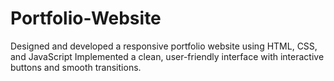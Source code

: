 # Portfolio-Website
Designed and developed a responsive portfolio website using HTML, CSS, and JavaScript
Implemented a clean, user-friendly interface with interactive buttons and smooth transitions.
